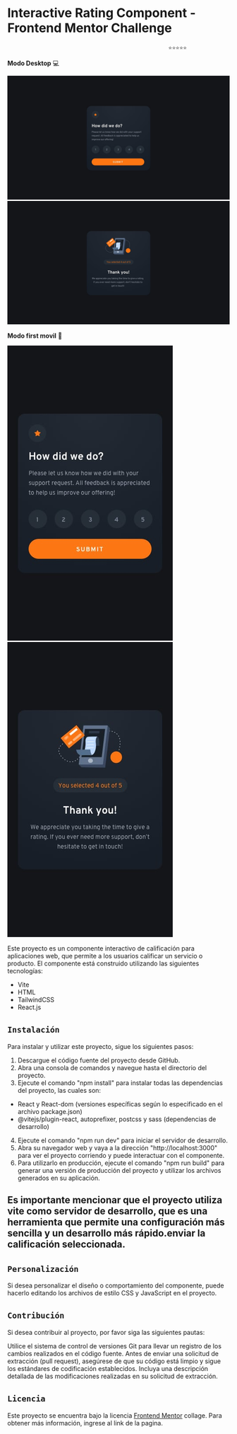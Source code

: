 # Interactive Rating Component - Frontend Mentor Challenge
                                                       ⭐⭐⭐⭐⭐

**Modo Desktop** 💻

![desktop-desing](./src/assets/images/desktop-design.jpg)
![desktop-thank-you-state](./src/assets/images/desktop-thank-you-state.jpg)

**Modo first movil** 📱

![mobile-design](./src/assets/images/mobile-design.jpg)
![mobile-thank-you-state](./src/assets/images/mobile-thank-you-state.jpg)


Este proyecto es un componente interactivo de calificación para aplicaciones web, que permite a los usuarios calificar un servicio o producto. El componente está construido utilizando las siguientes tecnologías:

- Vite
- HTML
- TailwindCSS
- React.js

## `Instalación`

Para instalar y utilizar este proyecto, sigue los siguientes pasos:

1. Descargue el código fuente del proyecto desde GitHub.
2. Abra una consola de comandos y navegue hasta el directorio del proyecto.
3. Ejecute el comando "npm install" para instalar todas las dependencias del proyecto, las cuales son:
- React y React-dom (versiones específicas según lo especificado en el archivo package.json)
- @vitejs/plugin-react, autoprefixer, postcss y sass (dependencias de desarrollo)
4. Ejecute el comando "npm run dev" para iniciar el servidor de desarrollo.
5. Abra su navegador web y vaya a la dirección "http://localhost:3000" para ver el proyecto corriendo y puede interactuar con el componente.
6. Para utilizarlo en producción, ejecute el comando "npm run build" para generar una versión de producción del proyecto y utilizar los archivos generados en su aplicación.

## Es importante mencionar que el proyecto utiliza vite como servidor de desarrollo, que es una herramienta que permite una configuración más sencilla y un desarrollo más rápido.enviar la calificación seleccionada.

## `Personalización`
Si desea personalizar el diseño o comportamiento del componente, puede hacerlo editando los archivos de estilo CSS y JavaScript en el proyecto.

## `Contribución`
Si desea contribuir al proyecto, por favor siga las siguientes pautas:

Utilice el sistema de control de versiones Git para llevar un registro de los cambios realizados en el código fuente.
Antes de enviar una solicitud de extracción (pull request), asegúrese de que su código está limpio y sigue los estándares de codificación establecidos.
Incluya una descripción detallada de las modificaciones realizadas en su solicitud de extracción.

## `Licencia`

Este proyecto se encuentra bajo la licencia [Frontend Mentor](https://www.frontendmentor.io) collage. Para obtener más información, ingrese al link de la pagina.
